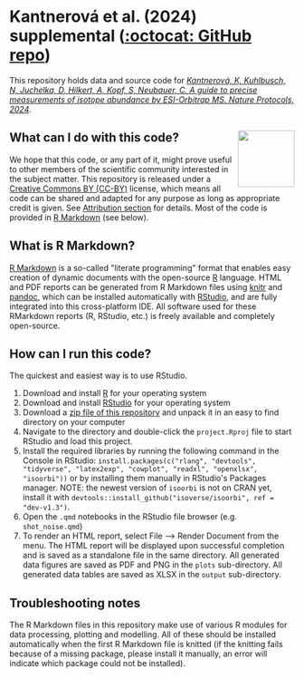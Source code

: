 # Kantnerová et al. (2024) supplemental ([:octocat: GitHub repo](https://github.com/isoverse/2024_kantnerova_et_al))

This repository holds data and source code for [*Kantnerová, K, Kuhlbusch, N, Juchelka, D, Hilkert, A, Kopf, S, Neubauer, C. A guide to precise measurements of
isotope abundance by ESI-Orbitrap MS. Nature Protocols, 2024*](https://doi.org/10.1038/s41596-024-00981-5).

## What can I do with this code? <a href="https://creativecommons.org/licenses/by/4.0/"><img src="https://mirrors.creativecommons.org/presskit/buttons/88x31/png/by.png" align = "right" width = "100"/></a>

We hope that this code, or any part of it, might prove useful to other members of the scientific community interested in the subject matter. This repository is released under a [Creative Commons BY (CC-BY)](https://creativecommons.org/licenses/by/4.0/) license, which means all code can be shared and adapted for any purpose as long as appropriate credit is given. See [Attribution section](https://creativecommons.org/licenses/by/4.0/) for details. Most of the code is provided in [R Markdown](http://rmarkdown.rstudio.com/) (see below).

## What is R Markdown?

[R Markdown](http://rmarkdown.rstudio.com/) is a so-called "literate programming" format that enables easy creation of dynamic documents with the open-source [R](http://www.r-project.org/) language. HTML and PDF reports can be generated from R Markdown files using [knitr](http://yihui.name/knitr/) and [pandoc](http://johnmacfarlane.net/pandoc/), which can be installed automatically with [RStudio](http://www.rstudio.com/), and are fully integrated into this cross-platform IDE. All software used for these RMarkdown reports (R, RStudio, etc.) is freely available and completely open-source. 

## How can I run this code?

The quickest and easiest way is to use RStudio.

 1. Download and install [R](http://cran.rstudio.com/) for your operating system
 1. Download and install [RStudio](http://www.rstudio.com/products/rstudio/download/) for your operating system
 1. Download a [zip file of this repository](https://github.com/KopfLab/2023_kantnerova_et_al/archive/master.zip) and unpack it in an easy to find directory on your computer
 1. Navigate to the directory and double-click the `project.Rproj` file to start RStudio and load this project.
 1. Install the required libraries by running the following command in the Console in RStudio: `install.packages(c("rlang", "devtools", "tidyverse", "latex2exp", "cowplot", "readxl", "openxlsx", "isoorbi"))` or by installing them manually in RStudio's Packages manager. NOTE: the newest version of `isoorbi` is not on CRAN yet, install it with `devtools::install_github("isoverse/isoorbi", ref = "dev-v1.3")`.
 1. Open the `.qmd` notebooks in the RStudio file browser (e.g. `shot_noise.qmd`)
 1. To render an HTML report, select File --> Render Document from the menu. The HTML report will be displayed upon successful completion and is saved as a standalone file in the same directory. All generated data figures are saved as PDF and PNG in the `plots` sub-directory. All generated data tables are saved as XLSX in the `output` sub-directory.
 
## Troubleshooting notes

The R Markdown files in this repository make use of various R modules for data processing, plotting and modelling. All of these should be installed automatically when the first R Markdown file is knitted (if the knitting fails because of a missing package, please install it manually, an error will indicate which package could not be installed). 
